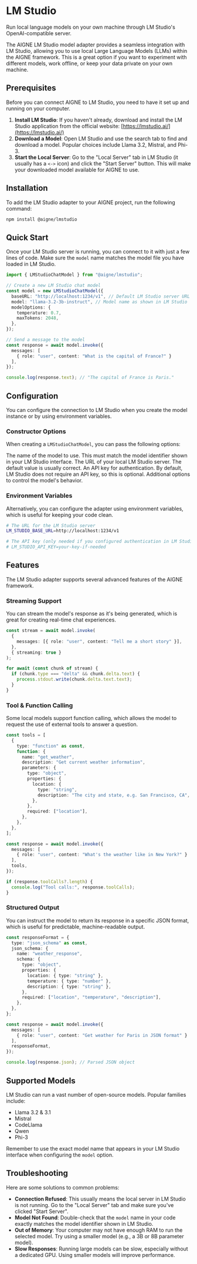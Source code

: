 # LM Studio

Run local language models on your own machine through LM Studio's OpenAI-compatible server.

The AIGNE LM Studio model adapter provides a seamless integration with LM Studio, allowing you to use local Large Language Models (LLMs) within the AIGNE framework. This is a great option if you want to experiment with different models, work offline, or keep your data private on your own machine.

## Prerequisites

Before you can connect AIGNE to LM Studio, you need to have it set up and running on your computer.

1.  **Install LM Studio**: If you haven't already, download and install the LM Studio application from the official website: [https://lmstudio.ai/](https://lmstudio.ai/)
2.  **Download a Model**: Open LM Studio and use the search tab to find and download a model. Popular choices include Llama 3.2, Mistral, and Phi-3.
3.  **Start the Local Server**: Go to the "Local Server" tab in LM Studio (it usually has a `<->` icon) and click the "Start Server" button. This will make your downloaded model available for AIGNE to use.

## Installation

To add the LM Studio adapter to your AIGNE project, run the following command:

```bash Installation icon=lucide:package
npm install @aigne/lmstudio
```

## Quick Start

Once your LM Studio server is running, you can connect to it with just a few lines of code. Make sure the `model` name matches the model file you have loaded in LM Studio.

```typescript Quick Start Example icon=logos:typescript
import { LMStudioChatModel } from "@aigne/lmstudio";

// Create a new LM Studio chat model
const model = new LMStudioChatModel({
  baseURL: "http://localhost:1234/v1", // Default LM Studio server URL
  model: "llama-3.2-3b-instruct", // Model name as shown in LM Studio
  modelOptions: {
    temperature: 0.7,
    maxTokens: 2048,
  },
});

// Send a message to the model
const response = await model.invoke({
  messages: [
    { role: "user", content: "What is the capital of France?" }
  ],
});

console.log(response.text); // "The capital of France is Paris."
```

## Configuration

You can configure the connection to LM Studio when you create the model instance or by using environment variables.

### Constructor Options

When creating a `LMStudioChatModel`, you can pass the following options:

<x-field-group>
  <x-field data-name="model" data-type="string" data-required="false" data-default="llama-3.2-3b-instruct">
    <x-field-desc markdown>The name of the model to use. This must match the model identifier shown in your LM Studio interface.</x-field-desc>
  </x-field>
  <x-field data-name="baseURL" data-type="string" data-required="false" data-default="http://localhost:1234/v1">
    <x-field-desc markdown>The URL of your local LM Studio server. The default value is usually correct.</x-field-desc>
  </x-field>
  <x-field data-name="apiKey" data-type="string" data-required="false" data-default="not-required">
    <x-field-desc markdown>An API key for authentication. By default, LM Studio does not require an API key, so this is optional.</x-field-desc>
  </x-field>
  <x-field data-name="modelOptions" data-type="object" data-required="false">
    <x-field-desc markdown>Additional options to control the model's behavior.</x-field-desc>
    <x-field data-name="temperature" data-type="number" data-required="false" data-desc="Controls randomness. Lower values are more deterministic, higher values are more creative."></x-field>
    <x-field data-name="maxTokens" data-type="number" data-required="false" data-desc="The maximum number of tokens to generate in the response."></x-field>
    <x-field data-name="topP" data-type="number" data-required="false" data-desc="Nucleus sampling parameter."></x-field>
    <x-field data-name="frequencyPenalty" data-type="number" data-required="false" data-desc="Penalizes new tokens based on their existing frequency."></x-field>
    <x-field data-name="presencePenalty" data-type="number" data-required="false" data-desc="Penalizes new tokens based on whether they appear in the text so far."></x-field>
  </x-field>
</x-field-group>

### Environment Variables

Alternatively, you can configure the adapter using environment variables, which is useful for keeping your code clean.

```bash Environment Variables icon=lucide:terminal
# The URL for the LM Studio server
LM_STUDIO_BASE_URL=http://localhost:1234/v1

# The API key (only needed if you configured authentication in LM Studio)
# LM_STUDIO_API_KEY=your-key-if-needed
```

## Features

The LM Studio adapter supports several advanced features of the AIGNE framework.

### Streaming Support

You can stream the model's response as it's being generated, which is great for creating real-time chat experiences.

```typescript Streaming Example icon=logos:typescript
const stream = await model.invoke(
  {
    messages: [{ role: "user", content: "Tell me a short story" }],
  },
  { streaming: true }
);

for await (const chunk of stream) {
  if (chunk.type === "delta" && chunk.delta.text) {
    process.stdout.write(chunk.delta.text.text);
  }
}
```

### Tool & Function Calling

Some local models support function calling, which allows the model to request the use of external tools to answer a question.

```typescript Tool Calling Example icon=logos:typescript
const tools = [
  {
    type: "function" as const,
    function: {
      name: "get_weather",
      description: "Get current weather information",
      parameters: {
        type: "object",
        properties: {
          location: {
            type: "string",
            description: "The city and state, e.g. San Francisco, CA",
          },
        },
        required: ["location"],
      },
    },
  },
];

const response = await model.invoke({
  messages: [
    { role: "user", content: "What's the weather like in New York?" }
  ],
  tools,
});

if (response.toolCalls?.length) {
  console.log("Tool calls:", response.toolCalls);
}
```

### Structured Output

You can instruct the model to return its response in a specific JSON format, which is useful for predictable, machine-readable output.

```typescript Structured Output Example icon=logos:typescript
const responseFormat = {
  type: "json_schema" as const,
  json_schema: {
    name: "weather_response",
    schema: {
      type: "object",
      properties: {
        location: { type: "string" },
        temperature: { type: "number" },
        description: { type: "string" },
      },
      required: ["location", "temperature", "description"],
    },
  },
};

const response = await model.invoke({
  messages: [
    { role: "user", content: "Get weather for Paris in JSON format" }
  ],
  responseFormat,
});

console.log(response.json); // Parsed JSON object
```

## Supported Models

LM Studio can run a vast number of open-source models. Popular families include:

- Llama 3.2 & 3.1
- Mistral
- CodeLlama
- Qwen
- Phi-3

Remember to use the exact model name that appears in your LM Studio interface when configuring the `model` option.

## Troubleshooting

Here are some solutions to common problems:

- **Connection Refused**: This usually means the local server in LM Studio is not running. Go to the "Local Server" tab and make sure you've clicked "Start Server".
- **Model Not Found**: Double-check that the `model` name in your code exactly matches the model identifier shown in LM Studio.
- **Out of Memory**: Your computer may not have enough RAM to run the selected model. Try using a smaller model (e.g., a 3B or 8B parameter model).
- **Slow Responses**: Running large models can be slow, especially without a dedicated GPU. Using smaller models will improve performance.
